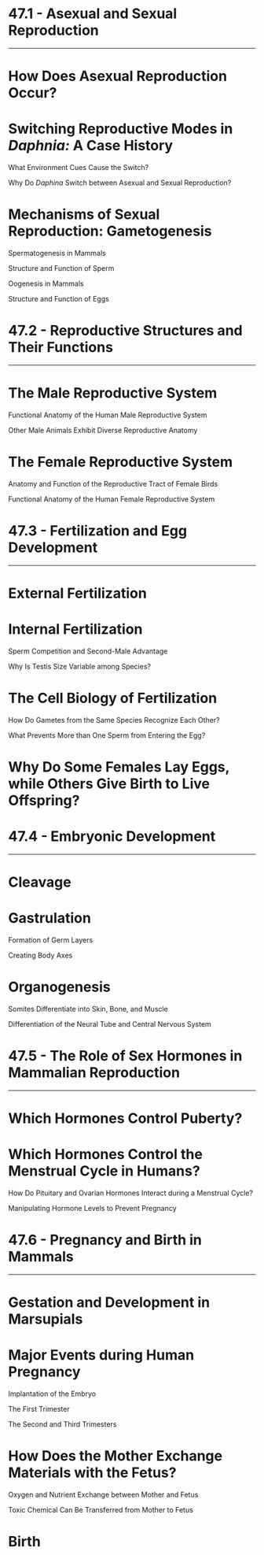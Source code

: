 # 47.1 - Asexual and Sexual Reproduction

---

# How Does Asexual Reproduction Occur?

# Switching Reproductive Modes in _Daphnia:_ A Case History

What Environment Cues Cause the Switch?

Why Do _Daphina_ Switch between Asexual and Sexual Reproduction?

# Mechanisms of Sexual Reproduction: Gametogenesis

Spermatogenesis in Mammals

Structure and Function of Sperm

Oogenesis in Mammals

Structure and Function of Eggs

# 47.2 - Reproductive Structures and Their Functions

---

# The Male Reproductive System

Functional Anatomy of the Human Male Reproductive System

Other Male Animals Exhibit Diverse Reproductive Anatomy

# The Female Reproductive System

Anatomy and Function of the Reproductive Tract of Female Birds

Functional Anatomy of the Human Female Reproductive System



# 47.3 - Fertilization and Egg Development

---

# External Fertilization

# Internal Fertilization

Sperm Competition and Second-Male Advantage

Why Is Testis Size Variable among Species?



# The Cell Biology of Fertilization

How Do Gametes from the Same Species Recognize Each Other?

What Prevents More than One Sperm from Entering the Egg?

# Why Do Some Females Lay Eggs, while Others Give Birth to Live Offspring?


# 47.4 - Embryonic Development

---

# Cleavage

# Gastrulation

Formation of Germ Layers

Creating Body Axes

# Organogenesis

Somites Differentiate into Skin, Bone, and Muscle

Differentiation of the Neural Tube and Central Nervous System



# 47.5 - The Role of Sex Hormones in Mammalian Reproduction

---

# Which Hormones Control Puberty?

# Which Hormones Control the Menstrual Cycle in Humans?

How Do Pituitary and Ovarian Hormones Interact during a Menstrual Cycle?

Manipulating Hormone Levels to Prevent Pregnancy



# 47.6 - Pregnancy and Birth in Mammals

---

# Gestation and Development in Marsupials

# Major Events during Human Pregnancy

Implantation of the Embryo

The First Trimester

The Second and Third Trimesters

# How Does the Mother Exchange Materials with the Fetus?

Oxygen and Nutrient Exchange between Mother and Fetus

Toxic Chemical Can Be Transferred from Mother to Fetus

# Birth

